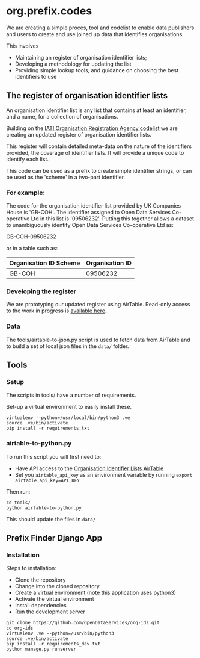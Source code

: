 # org.prefix.codes

We are creating a simple proces, tool and codelist to enable data publishers and users to create and use joined up data that identifies organisations. 

This involves

* Maintaining an register of organisation identifier lists;
* Developing a methodology for updating the list
* Providing simple lookup tools, and guidance on choosing the best identifiers to use

## The register of organisation identifier lists

An organisation identifier list is any list that contains at least an identifier, and a name, for a collection of organisations. 

Building on the [IATI Organisation Registration Agency codelist](http://iatistandard.org/202/codelists/OrganisationRegistrationAgency/) we are creating an updated register of organisation identifier lists.

This register will contain detailed meta-data on the nature of the identifiers provided, the coverage of identifier lists. It will provide a unique code to identify each list. 

This code can be used as a prefix to create simple identifier strings, or can be used as the 'scheme' in a two-part identifier.

### For example:

The code for the organisation identifier list provided by UK Companies House is 'GB-COH'. The identifier assigned to Open Data Services Co-operative Ltd in this list is '09506232'. Putting this together allows a dataset to unambiguously identify Open Data Services Co-operative Ltd as:

GB-COH-09506232 

or in a table such as:

| Organisation ID Scheme | Organisation ID |
|------------------------|-----------------|
| GB-COH                 | 09506232        |

### Developing the register

We are prototyping our updated register using AirTable. Read-only access to the work in progress is [available here](https://airtable.com/shrlr8YfWrz8f9xSf/tblAPFyWmOBCJeiCU/viwUrFgl2nQCTUv4m).

### Data 

The tools/airtable-to-json.py script is used to fetch data from AirTable and to build a set of local json files in the ```data/``` folder. 

## Tools

### Setup 

The scripts in tools/ have a number of requirements. 

Set-up a virtual environment to easily install these. 

```
virtualenv --python=/usr/local/bin/python3 .ve
source .ve/bin/activate
pip install -r requirements.txt
```

### airtable-to-python.py

To run this script you will first need to:

* Have API access to the [Organisation Identifier Lists AirTable](https://airtable.com/shrlr8YfWrz8f9xSf/tblAPFyWmOBCJeiCU/viwUrFgl2nQCTUv4m)
* Set you ```airtable_api_key``` as an environment variable by running ```export airtable_api_key=API_KEY```

Then run:

```
cd tools/
python airtable-to-python.py
```

This should update the files in ```data/``` 


## Prefix Finder Django App

### Installation
Steps to installation:

* Clone the repository
* Change into the cloned repository
* Create a virtual environment (note this application uses python3)
* Activate the virtual environment
* Install dependencies
* Run the development server

```
git clone https://github.com/OpenDataServices/org-ids.git
cd org-ids
virtualenv .ve --python=/usr/bin/python3
source .ve/bin/activate
pip install -r requirements_dev.txt
python manage.py runserver
```

